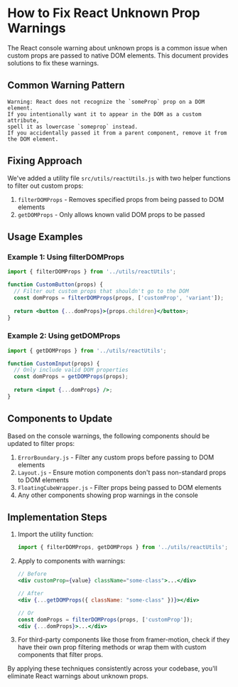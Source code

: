# How to Fix React Unknown Prop Warnings

The React console warning about unknown props is a common issue when custom props are passed to native DOM elements. This document provides solutions to fix these warnings.

## Common Warning Pattern

```
Warning: React does not recognize the `someProp` prop on a DOM element. 
If you intentionally want it to appear in the DOM as a custom attribute, 
spell it as lowercase `someprop` instead. 
If you accidentally passed it from a parent component, remove it from the DOM element.
```

## Fixing Approach

We've added a utility file `src/utils/reactUtils.js` with two helper functions to filter out custom props:

1. `filterDOMProps` - Removes specified props from being passed to DOM elements
2. `getDOMProps` - Only allows known valid DOM props to be passed

## Usage Examples

### Example 1: Using filterDOMProps

```jsx
import { filterDOMProps } from '../utils/reactUtils';

function CustomButton(props) {
  // Filter out custom props that shouldn't go to the DOM
  const domProps = filterDOMProps(props, ['customProp', 'variant']);
  
  return <button {...domProps}>{props.children}</button>;
}
```

### Example 2: Using getDOMProps

```jsx
import { getDOMProps } from '../utils/reactUtils';

function CustomInput(props) {
  // Only include valid DOM properties
  const domProps = getDOMProps(props);
  
  return <input {...domProps} />;
}
```

## Components to Update

Based on the console warnings, the following components should be updated to filter props:

1. `ErrorBoundary.js` - Filter any custom props before passing to DOM elements
2. `Layout.js` - Ensure motion components don't pass non-standard props to DOM elements
3. `FloatingCubeWrapper.js` - Filter props being passed to DOM elements
4. Any other components showing prop warnings in the console

## Implementation Steps

1. Import the utility function:
   ```jsx
   import { filterDOMProps, getDOMProps } from '../utils/reactUtils';
   ```

2. Apply to components with warnings:
   ```jsx
   // Before
   <div customProp={value} className="some-class">...</div>
   
   // After
   <div {...getDOMProps({ className: "some-class" })}></div>
   
   // Or
   const domProps = filterDOMProps(props, ['customProp']);
   <div {...domProps}>...</div>
   ```

3. For third-party components like those from framer-motion, check if they have their own prop filtering methods or wrap them with custom components that filter props.

By applying these techniques consistently across your codebase, you'll eliminate React warnings about unknown props.
